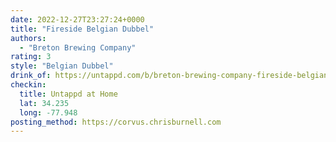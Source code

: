 ```yaml
---
date: 2022-12-27T23:27:24+0000
title: "Fireside Belgian Dubbel"
authors:
  - "Breton Brewing Company"
rating: 3
style: "Belgian Dubbel"
drink_of: https://untappd.com/b/breton-brewing-company-fireside-belgian-dubbel/5147600
checkin:
  title: Untappd at Home
  lat: 34.235
  long: -77.948
posting_method: https://corvus.chrisburnell.com
---
```

